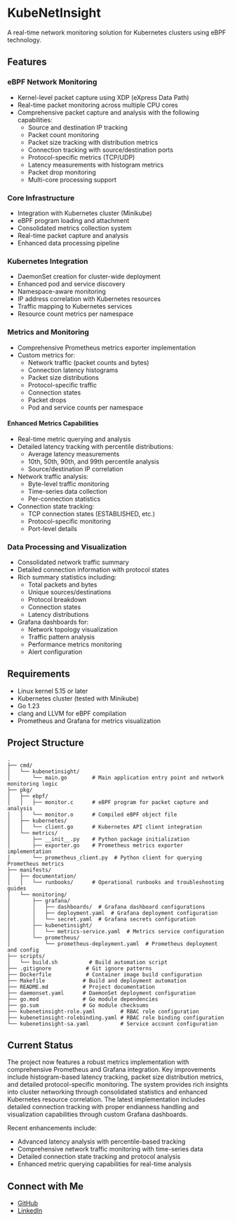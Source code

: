 # KubeNetInsight

A real-time network monitoring solution for Kubernetes clusters using eBPF technology.

## Features

### eBPF Network Monitoring
- Kernel-level packet capture using XDP (eXpress Data Path)
- Real-time packet monitoring across multiple CPU cores
- Comprehensive packet capture and analysis with the following capabilities:
  - Source and destination IP tracking
  - Packet count monitoring
  - Packet size tracking with distribution metrics
  - Connection tracking with source/destination ports
  - Protocol-specific metrics (TCP/UDP)
  - Latency measurements with histogram metrics
  - Packet drop monitoring
  - Multi-core processing support

### Core Infrastructure
- Integration with Kubernetes cluster (Minikube)
- eBPF program loading and attachment
- Consolidated metrics collection system
- Real-time packet capture and analysis
- Enhanced data processing pipeline

### Kubernetes Integration
- DaemonSet creation for cluster-wide deployment
- Enhanced pod and service discovery
- Namespace-aware monitoring
- IP address correlation with Kubernetes resources
- Traffic mapping to Kubernetes services
- Resource count metrics per namespace

### Metrics and Monitoring
- Comprehensive Prometheus metrics exporter implementation
- Custom metrics for:
  - Network traffic (packet counts and bytes)
  - Connection latency histograms
  - Packet size distributions
  - Protocol-specific traffic
  - Connection states
  - Packet drops
  - Pod and service counts per namespace

#### Enhanced Metrics Capabilities
- Real-time metric querying and analysis
- Detailed latency tracking with percentile distributions:
  - Average latency measurements
  - 10th, 50th, 90th, and 99th percentile analysis
  - Source/destination IP correlation
- Network traffic analysis:
  - Byte-level traffic monitoring
  - Time-series data collection
  - Per-connection statistics
- Connection state tracking:
  - TCP connection states (ESTABLISHED, etc.)
  - Protocol-specific monitoring
  - Port-level details

### Data Processing and Visualization
- Consolidated network traffic summary
- Detailed connection information with protocol states
- Rich summary statistics including:
  - Total packets and bytes
  - Unique sources/destinations
  - Protocol breakdown
  - Connection states
  - Latency distributions
- Grafana dashboards for:
  - Network topology visualization
  - Traffic pattern analysis
  - Performance metrics monitoring
  - Alert configuration

## Requirements
- Linux kernel 5.15 or later
- Kubernetes cluster (tested with Minikube)
- Go 1.23
- clang and LLVM for eBPF compilation
- Prometheus and Grafana for metrics visualization

## Project Structure
```
.
├── cmd/
│   └── kubenetinsight/
│       └── main.go        # Main application entry point and network monitoring logic
├── pkg/
│   ├── ebpf/
│   │   ├── monitor.c      # eBPF program for packet capture and analysis
│   │   └── monitor.o      # Compiled eBPF object file
│   ├── kubernetes/
│   │   └── client.go      # Kubernetes API client integration
│   └── metrics/
│       ├── __init__.py    # Python package initialization
│       ├── exporter.go    # Prometheus metrics exporter implementation
│       └── prometheus_client.py  # Python client for querying Prometheus metrics
├── manifests/
│   ├── documentation/
│   │   └── runbooks/      # Operational runbooks and troubleshooting guides
│   └── monitoring/
│       ├── grafana/
│       │   ├── dashboards/  # Grafana dashboard configurations
│       │   ├── deployment.yaml  # Grafana deployment configuration
│       │   └── secret.yaml  # Grafana secrets configuration
│       ├── kubenetinsight/
│       │   └── metrics-service.yaml  # Metrics service configuration
│       └── prometheus/
│           └── prometheus-deployment.yaml  # Prometheus deployment and config
├── scripts/
│   └── build.sh          # Build automation script
├── .gitignore           # Git ignore patterns
├── Dockerfile           # Container image build configuration
├── Makefile            # Build and deployment automation
├── README.md           # Project documentation
├── daemonset.yaml      # DaemonSet deployment configuration
├── go.mod              # Go module dependencies
├── go.sum              # Go module checksums
├── kubenetinsight-role.yaml        # RBAC role configuration
├── kubenetinsight-rolebinding.yaml # RBAC role binding configuration
└── kubenetinsight-sa.yaml          # Service account configuration
```

## Current Status
The project now features a robust metrics implementation with comprehensive Prometheus and Grafana integration. Key improvements include histogram-based latency tracking, packet size distribution metrics, and detailed protocol-specific monitoring. The system provides rich insights into cluster networking through consolidated statistics and enhanced Kubernetes resource correlation. The latest implementation includes detailed connection tracking with proper endianness handling and visualization capabilities through custom Grafana dashboards.

Recent enhancements include:
- Advanced latency analysis with percentile-based tracking
- Comprehensive network traffic monitoring with time-series data
- Detailed connection state tracking and protocol analysis
- Enhanced metric querying capabilities for real-time analysis

## Connect with Me
- [GitHub](https://github.com/paras-bhavnani)
- [LinkedIn](https://www.linkedin.com/in/paras-bhavnani)
